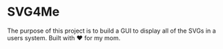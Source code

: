 # SVG4Me

The purpose of this project is to build a GUI to display all of the SVGs in a users system. Built with ❤️ for my mom.
